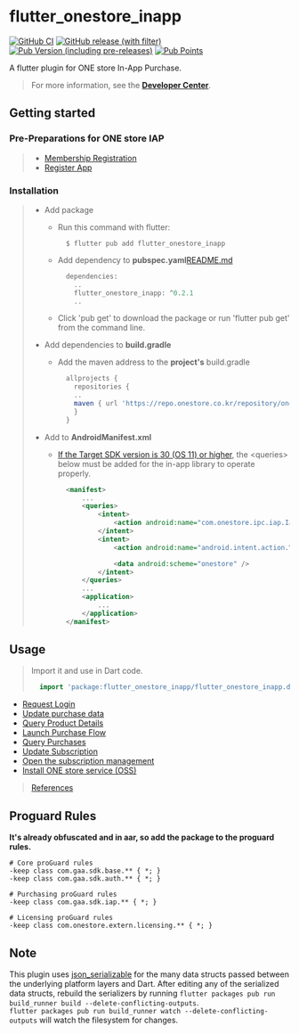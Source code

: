 # flutter\_onestore\_inapp

[![GitHub CI](https://github.com/ONE-store/flutter_plugins/actions/workflows/flutter.yml/badge.svg)](https://github.com/ONE-store/flutter_plugins/actions)
[![GitHub release (with filter)](https://img.shields.io/github/v/release/ONE-store/flutter_plugins)](https://github.com/ONE-store/flutter_plugins/releases/tag/flutter_onestore_inapp-v0.2.0)
[![Pub Version (including pre-releases)](https://img.shields.io/pub/v/flutter_onestore_inapp)](https://pub.dev/packages/flutter_onestore_inapp/versions/0.2.0)
[![Pub Points](https://img.shields.io/pub/points/flutter_onestore_inapp)](https://pub.dev/packages/flutter_onestore_inapp/score)


A flutter plugin for ONE store In-App Purchase.

> For more information, see the [**Developer Center**](https://dev.onestore.co.kr/devpoc/index.omp).

## Getting started

### Pre-Preparations for ONE store IAP

> - [Membership Registration](https://onestore-dev.gitbook.io/dev/v/eng/docs/member) 
> - [Register App](https://onestore-dev.gitbook.io/dev/v/eng/tools/tools/v21/pre-preparations-for-one-store-iap#prepreparationsforonestoreiap-registerapp)


### Installation

> - Add package
>   - Run this command with flutter:
>
>       ```
>         $ flutter pub add flutter_onestore_inapp
>       ```
> 
>   - Add dependency to **pubspec.yaml**[README.md](README.md)
>
>       ```dart
>         dependencies:
>           ..
>           flutter_onestore_inapp: ^0.2.1
>           ..
>       ```
>
>   - Click 'pub get' to download the package or run 'flutter pub get' from the command line.
>
> - Add dependencies to **build.gradle**
>
>   - Add the maven address to the **project's** build.gradle
>   
>       ```groovy
>         allprojects {
>           repositories {
>           ..
>           maven { url 'https://repo.onestore.co.kr/repository/onestore-sdk-public' }
>           }
>         }
>       ```
> 
> - Add **<queries>** to **AndroidManifest.xml**
>   - [If the Target SDK version is 30 (OS 11) or higher](https://dev.onestore.co.kr/devpoc/support/news/noticeView.omp?pageNo=4&noticeId=32968&viewPageNo=&searchValue=), the \<queries\> below must be added for the in-app library to operate properly.
>
>       ```xml
>         <manifest>
>             ...
>             <queries>
>                 <intent>
>                     <action android:name="com.onestore.ipc.iap.IapService.ACTION" />
>                 </intent>
>                 <intent>
>                     <action android:name="android.intent.action.VIEW" />
>       
>                     <data android:scheme="onestore" />
>                 </intent>
>             </queries>
>             ...
>             <application>
>                 ...
>             </application>
>         </manifest>
>       ```


## Usage

> Import it and use in Dart code.
>
>   ```dart
>     import 'package:flutter_onestore_inapp/flutter_onestore_inapp.dart';
>   ```

- [Request Login](https://onestore-dev.gitbook.io/dev/tools/tools/v21/14.-flutter-sdk-v21#undefined-2)
- [Update purchase data](https://onestore-dev.gitbook.io/dev/tools/tools/v21/14.-flutter-sdk-v21#undefined-3)
- [Query Product Details](https://onestore-dev.gitbook.io/dev/tools/tools/v21/14.-flutter-sdk-v21#undefined-4)
- [Launch Purchase Flow](https://onestore-dev.gitbook.io/dev/tools/tools/v21/14.-flutter-sdk-v21#undefined-5)
- [Query Purchases](https://onestore-dev.gitbook.io/dev/tools/tools/v21/14.-flutter-sdk-v21#undefined-7)
- [Update Subscription](https://onestore-dev.gitbook.io/dev/tools/tools/v21/14.-flutter-sdk-v21#undefined-8)
- [Open the subscription management](https://onestore-dev.gitbook.io/dev/tools/tools/v21/14.-flutter-sdk-v21#undefined-9)
- [Install ONE store service (OSS)](https://onestore-dev.gitbook.io/dev/tools/tools/v21/14.-flutter-sdk-v21#undefined-10)

> [References](https://onestore-dev.gitbook.io/dev/v/eng/tools/tools/v21/references)


## Proguard Rules
**It's already obfuscated and in aar, so add the package to the proguard rules.**

```text
# Core proGuard rules
-keep class com.gaa.sdk.base.** { *; }
-keep class com.gaa.sdk.auth.** { *; }

# Purchasing proGuard rules
-keep class com.gaa.sdk.iap.** { *; }

# Licensing proGuard rules
-keep class com.onestore.extern.licensing.** { *; }
```


## Note

This plugin uses
[json_serializable](https://pub.dev/packages/json_serializable) for the
many data structs passed between the underlying platform layers and Dart. After
editing any of the serialized data structs, rebuild the serializers by running
`flutter packages pub run build_runner build --delete-conflicting-outputs`.   
`flutter packages pub run build_runner watch --delete-conflicting-outputs` will
watch the filesystem for changes.

